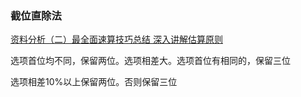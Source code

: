 ### 截位直除法

[资料分析（二）最全面速算技巧总结 深入讲解估算原则](https://www.bilibili.com/video/BV1o4WveyETr?vd_source=dd0693a0880c6b173c9281441a6d9fc1)

选项首位均不同，保留两位。选项相差大。选项首位有相同的，保留三位

选项相差10%以上保留两位。否则保留三位